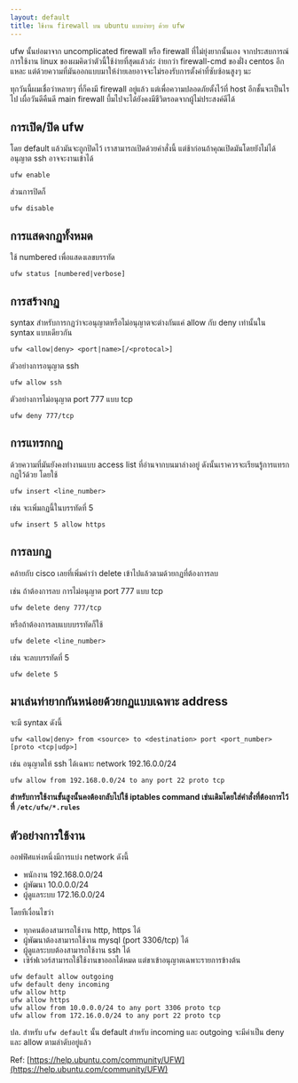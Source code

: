 ```yaml
---
layout: default
title: ใช้งาน firewall บน ubuntu แบบง่ายๆ ด้วย ufw
---
```


ufw  นั้นย่อมาจาก uncomplicated firewall หรือ firewall ที่ไม่ยุ่งยากนั้นเอง จากประสบการณ์การใช้งาน linux ของผมคิดว่าตัวนี้ใช้ง่ายที่สุดแล้วล่ะ ง่ายกว่า firewall-cmd ของฝั่ง centos อีกแหละ แต่ด้วยความที่มันออกแบบมาให้ง่ายเลยอาจจะไม่รองรับการตั้งค่าที่ซับซ้อนสูงๆ นะ

ทุกวันนี้ผมเชื่อว่าหลายๆ ที่ก็คงมี firewall อยู่แล้ว แต่เพื่อความปลอดภัยตั้งไว้ที่ host อีกชั้นจะเป็นไรไป เผื่อวันดีคืนดี main firewall บึ้มไปจะได้ยังคงมีชีวิตรอดจากผู้ไม่ประสงค์ดีได้

## การเปิด/ปิด ufw

โดย default แล้วมันจะถูกปิดไว้ เราสามารถเปิดด้วยคำสั่งนี้ แต่ช้าก่อนถ้าคุณเปิดมันโดยยังไม่ได้อนุญาต ssh อาจจะงานเข้าได้

```
ufw enable
```

ส่วนการปิดก็

```
ufw disable
```

## การแสดงกฏทั้งหมด

ใช้ numbered เพื่อแสดงเลขบรรทัด

```
ufw status [numbered|verbose]
```

## การสร้างกฏ

syntax สำหรับการกฏว่าจะอนุญาตหรือไม่อนุญาตจะต่างกันแค่ allow กับ deny เท่านั้นใน syntax แบบเดียวกัน

```
ufw <allow|deny> <port|name>[/<protocal>]
```

ตัวอย่างการอนุญาต ssh

```
ufw allow ssh
```

ตัวอย่างการไม่อนุญาต port 777 แบบ tcp

```
ufw deny 777/tcp
```

## การแทรกกฏ

ด้วยความที่มันยังคงทำงานแบบ access list ที่อ่านจากบนมาล่างอยู่ ดังนั้นเราควรจะเรียนรู้การแทรกกฏไว้ด้วย โดยใช้

```
ufw insert <line_number>
```

เช่น จะเพิ่มกฏนี้ในบรรทัดที่ 5

```
ufw insert 5 allow https
```


## การลบกฏ

คล้ายกับ cisco เลยที่เพิ่มคำว่า delete เข้าไปแล้วตามด้วยกฏที่ต้องการลบ

เช่น ถ้าต้องการลบ การไม่อนุญาต port 777 แบบ tcp

```
ufw delete deny 777/tcp
```
หรือถ้าต้องการลบแบบบรรทัดก็ใช้

```
ufw delete <line_number>
```

เช่น จะลบบรรทัดที่ 5

```
ufw delete 5
```

## มาเล่นท่ายากกันหน่อยด้วยกฏแบบเฉพาะ address

จะมี syntax ดังนี้

```
ufw <allow|deny> from <source> to <destination> port <port_number> [proto <tcp|udp>]
```

เช่น อนุญาตให้ ssh ได้เฉพาะ network 192.16.0.0/24

```
ufw allow from 192.168.0.0/24 to any port 22 proto tcp
```

**สำหรับการใช้งานขั้นสูงนั้นคงต้องกลับไปใช้ iptables command เช่นเดิมโดยใส่คำสั่งที่ต้องการไว้ที่ `/etc/ufw/*.rules`**

## ตัวอย่างการใช้งาน

ออฟฟิศแห่งหนึ่งมีการแบ่ง network ดังนี้

- พนักงาน 192.168.0.0/24
- ผู้พัฒนา 10.0.0.0/24
- ผู้ดูแลระบบ 172.16.0.0/24

โดยทีเงื่อนไขว่า

- ทุกคนต้องสามารถใช้งาน http, https ได้
- ผู้พัฒนาต้องสามารถใช้งาน mysql (port 3306/tcp) ได้
- ผู้ดูแลระบบต้องสามารถใช้งาน ssh ได้
- เซิร์ฟเวอร์สามารถใช้ใช้งานขาออกได้หมด แต่ขาเข้าอนุญาตเฉพาะรายการข้างต้น

```
ufw default allow outgoing
ufw default deny incoming
ufw allow http
ufw allow https
ufw allow from 10.0.0.0/24 to any port 3306 proto tcp
ufw allow from 172.16.0.0/24 to any port 22 proto tcp
```

ปล. สำหรับ `ufw default` นั้น default สำหรับ incoming และ outgoing จะมีค่าเป็น deny และ allow ตามลำดับอยู่แล้ว

Ref: [https://help.ubuntu.com/community/UFW](https://help.ubuntu.com/community/UFW)
